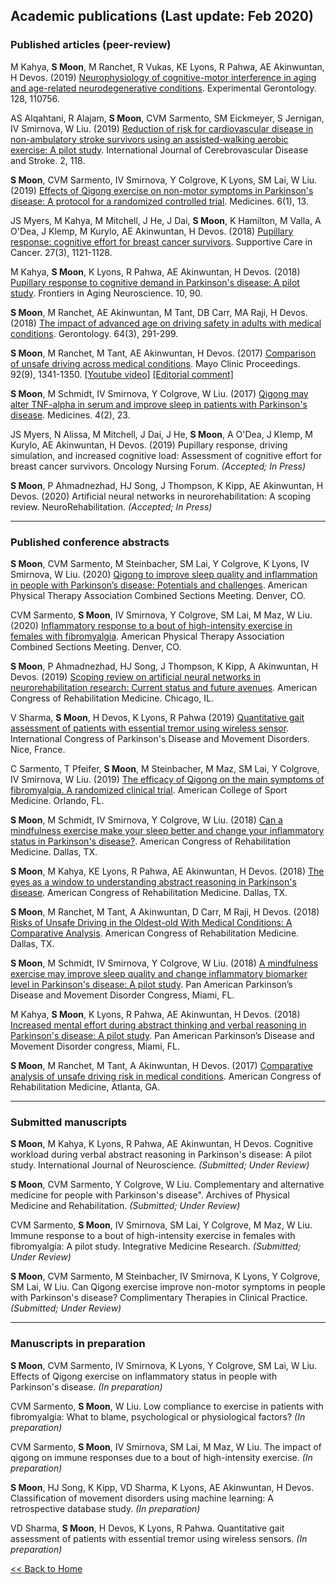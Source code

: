 Academic publications (Last update: Feb 2020)
---

### Published articles (peer-review)

M Kahya, **S Moon**, M Ranchet, R Vukas, KE Lyons, R Pahwa, AE Akinwuntan, H Devos. (2019) [Neurophysiology of cognitive-motor interference in aging and age-related neurodegenerative conditions](https://doi.org/10.1016/j.exger.2019.110756). Experimental Gerontology. 128, 110756.

AS Alqahtani, R Alajam, **S Moon**, CVM Sarmento, SM Eickmeyer, S Jernigan, IV Smirnova, W Liu. (2019) [Reduction of risk for cardiovascular disease in non-ambulatory stroke survivors using an assisted-walking aerobic exercise: A pilot study](https://gavinpublishers.com/articles/research-article/International-Journal-of-Cerebrovascular-Disease-and-Stroke-issn-2688-8734/reduction-of-risk-for-cardiovascular-disease-in-non-ambulatory-stroke-survivors-using-an-assisted-walking-aerobic-exercise-a-pilot-study). International Journal of Cerebrovascular Disease and Stroke. 2, 118.

**S Moon**, CVM Sarmento, IV Smirnova, Y Colgrove, K Lyons, SM Lai, W Liu. (2019) [Effects of Qigong exercise on non-motor symptoms in Parkinson's disease: A protocol for a randomized controlled trial](https://doi.org/10.3390/medicines6010013). Medicines. 6(1), 13.

JS Myers, M Kahya, M Mitchell, J He, J Dai, **S Moon**, K Hamilton, M Valla, A O'Dea, J Klemp, M Kurylo, AE Akinwuntan, H Devos. (2018) [Pupillary response: cognitive effort for breast cancer survivors](https://doi.org/10.1007/s00520-018-4401-0). Supportive Care in Cancer. 27(3), 1121-1128.

M Kahya, **S Moon**, K Lyons, R Pahwa, AE Akinwuntan, H Devos. (2018) [Pupillary response to cognitive demand in Parkinson's disease: A pilot study](https://doi.org/10.3389/fnagi.2018.00090). Frontiers in Aging Neuroscience. 10, 90.

**S Moon**, M Ranchet, AE Akinwuntan, M Tant, DB Carr, MA Raji, H Devos. (2018) [The impact of advanced age on driving safety in adults with medical conditions](https://doi.org/10.1159/000486511). Gerontology. 64(3), 291-299.
    
**S Moon**, M Ranchet, M Tant, AE Akinwuntan, H Devos. (2017) [Comparison of unsafe driving across medical conditions](https://doi.org/10.1016/j.mayocp.2017.06.003). Mayo Clinic Proceedings. 92(9), 1341-1350. [[Youtube video]](https://youtu.be/AHI1rSI-op0) [[Editorial comment]](https://www.mayoclinicproceedings.org/article/S0025-6196(17)30570-0/fulltext#intraref0010a)
    
**S Moon**, M Schmidt, IV Smirnova, Y Colgrove, W Liu. (2017) [Qigong may alter TNF-alpha in serum and improve sleep in patients with Parkinson's disease](https://doi.org/10.3390/medicines4020023). Medicines. 4(2), 23.

JS Myers, N Alissa, M Mitchell, J Dai, J He, **S Moon**, A O'Dea, J Klemp, M Kurylo, AE Akinwuntan, H Devos. (2019) Pupillary response, driving simulation, and increased cognitive load: Assessment of cognitive effort for breast cancer survivors. Oncology Nursing Forum. _(Accepted; In Press)_

**S Moon**, P Ahmadnezhad, HJ Song, J Thompson, K Kipp, AE Akinwuntan, H Devos. (2020) Artificial neural networks in neurorehabilitation: A scoping review. NeuroRehabilitation. _(Accepted; In Press)_

---

### Published conference abstracts

**S Moon**, CVM Sarmento, M Steinbacher, SM Lai, Y Colgrove, K Lyons, IV Smirnova, W Liu. (2020) [Qigong to improve sleep quality and inflammation in people with Parkinson’s disease: Potentials and challenges](https://apta.confex.com/apta/csm2020/meetingapp.cgi/Paper/24436). American Physical Therapy Association Combined Sections Meeting. Denver, CO.

CVM Sarmento, **S Moon**, IV Smirnova, Y Colgrove, SM Lai, M Maz, W Liu. (2020) [Inflammatory response to a bout of high-intensity exercise in females with fibromyalgia](https://apta.confex.com/apta/csm2020/meetingapp.cgi/Paper/24452). American Physical Therapy Association Combined Sections Meeting. Denver, CO.

**S Moon**, P Ahmadnezhad, HJ Song, J Thompson, K Kipp, A Akinwuntan, H Devos. (2019) [Scoping review on artificial neural networks in neurorehabilitation research: Current status and future avenues](https://doi.org/10.1016/j.apmr.2019.08.353). American Congress of Rehabilitation Medicine. Chicago, IL.

V Sharma, **S Moon**, H Devos, K Lyons, R Pahwa (2019) [Quantitative gait assessment of patients with essential tremor using wireless sensor](https://doi.org/10.1002/mds.27795). International Congress of Parkinson's Disease and Movement Disorders. Nice, France.

C Sarmento, T Pfeifer, **S Moon**, M Steinbacher, M Maz, SM Lai, Y Colgrove, IV Smirnova, W Liu. (2019) [The efficacy of Qigong on the main symptoms of fibromyalgia. A randomized clinical trial](http://www.acsmannualmeeting.org/wp-content/uploads/2019/06/ACSM19_Abstract_All-Pages.pdf). American College of Sport Medicine. Orlando, FL.

**S Moon**, M Schmidt, IV Smirnova, Y Colgrove, W Liu. (2018) [Can a mindfulness exercise make your sleep better and change your inflammatory status in Parkinson's disease?](https://doi.org/10.1016/j.apmr.2018.09.014). American Congress of Rehabilitation Medicine. Dallas, TX.

**S Moon**, M Kahya, KE Lyons, R Pahwa, AE Akinwuntan, H Devos. (2018) [The eyes as a window to understanding abstract reasoning in Parkinson's disease](https://doi.org/10.1016/j.apmr.2018.09.082). American Congress of Rehabilitation Medicine. Dallas, TX.
    
**S Moon**, M Ranchet, M Tant, A Akinwuntan, D Carr, M Raji, H Devos. (2018) [Risks of Unsafe Driving in the Oldest-old With Medical Conditions: A Comparative Analysis](https://doi.org/10.1016/j.apmr.2018.07.266). American Congress of Rehabilitation Medicine. Dallas, TX.
    
**S Moon**, M Schmidt, IV Smirnova, Y Colgrove, W Liu. (2018) [A mindfulness exercise may improve sleep quality and change inflammatory biomarker level in Parkinson's disease: A pilot study](https://doi.org/10.1002/mds.27434). Pan American Parkinson’s Disease and Movement Disorder Congress, Miami, FL.

M Kahya, **S Moon**, K Lyons, R Pahwa, AE Akinwuntan, H Devos. (2018) [Increased mental effort during abstract thinking and verbal reasoning in Parkinson's disease: A pilot study](https://doi.org/10.1002/mds.27434). Pan American Parkinson’s Disease and Movement Disorder congress, Miami, FL.
    
**S Moon**, M Ranchet, M Tant, A Akinwuntan, H Devos. (2017) [Comparative analysis of unsafe driving risk in medical conditions](https://doi.org/10.1016/j.apmr.2017.08.141). American Congress of Rehabilitation Medicine, Atlanta, GA.

---

### Submitted manuscripts

**S Moon**, M Kahya, K Lyons, R Pahwa, AE Akinwuntan, H Devos. Cognitive workload during verbal abstract reasoning in Parkinson's disease: A pilot study. International Journal of Neuroscience. _(Submitted; Under Review)_
    
**S Moon**, CVM Sarmento, Y Colgrove, W Liu. Complementary and alternative medicine for people with Parkinson's disease". Archives of Physical Medicine and Rehabilitation. _(Submitted; Under Review)_
   
CVM Sarmento, **S Moon**, IV Smirnova, SM Lai, Y Colgrove, M Maz, W Liu. Immune response to a bout of high-intensity
exercise in females with fibromyalgia: A pilot study. Integrative Medicine Research. _(Submitted; Under Review)_

**S Moon**, CVM Sarmento, M Steinbacher, IV Smirnova, K Lyons, Y Colgrove, SM Lai, W Liu. Can Qigong exercise improve non-motor symptoms in people with Parkinson's disease? Complimentary Therapies in Clinical Practice. _(Submitted; Under Review)_

---

### Manuscripts in preparation

**S Moon**, CVM Sarmento, IV Smirnova, K Lyons, Y Colgrove, SM Lai, W Liu. Effects of Qigong exercise on inflammatory status in people with Parkinson's disease. _(In preparation)_

CVM Sarmento, **S Moon**, W Liu. Low compliance to exercise in patients with fibromyalgia: What to blame, psychological or physiological factors? _(In preparation)_

CVM Sarmento, **S Moon**, IV Smirnova, SM Lai, M Maz, W Liu. The impact of qigong on immune responses due to a bout of high-intensity exercise. _(In preparation)_

**S Moon**, HJ Song, K Kipp, VD Sharma, K Lyons, AE Akinwuntan, H Devos. Classification of movement disorders using machine learning: A retrospective database study. _(In preparation)_

VD Sharma, **S Moon**, H Devos, K Lyons, R Pahwa. Quantitative gait assessment of patients with essential tremor using wireless sensors. _(In preparation)_

[<< Back to Home](../../index.md)
